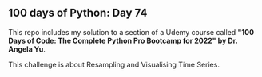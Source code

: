 ## 100 days of Python: Day 74

This repo includes my solution to a section of a Udemy course called **"100 Days of Code: The Complete Python Pro Bootcamp for 2022" by Dr. Angela Yu**. 

This challenge is about Resampling and Visualising Time Series.
